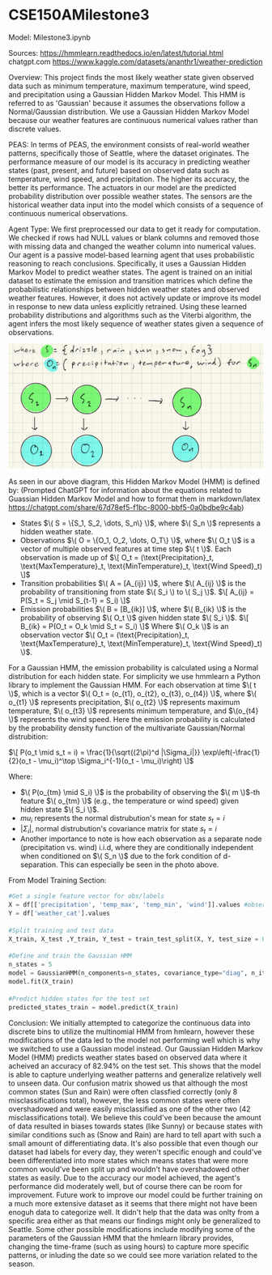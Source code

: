 # CSE150AMilestone3

Model: Milestone3.ipynb

Sources: 
https://hmmlearn.readthedocs.io/en/latest/tutorial.html
chatgpt.com
https://www.kaggle.com/datasets/ananthr1/weather-prediction

Overview: This project finds the most likely weather state given observed data such as minimum temperature, maximum temperature, wind speed, and precipitation using a Gaussian Hidden Markov Model. This HMM is referred to as 'Gaussian' because it assumes the observations follow a Normal/Gaussian distribution. We use a Gaussian Hidden Markov Model because our weather features are continuous numerical values rather than discrete values.

PEAS: In terms of PEAS, the environment consists of real-world weather patterns, specifically those of Seattle, where the dataset originates. The performance measure of our model is its accuracy in predicting weather states (past, present, and future) based on observed data such as temperature, wind speed, and precipitation. The higher its accuracy, the better its performance. The actuators in our model are the predicted probability distribution over possible weather states. The sensors are the historical weather data input into the model which consists of a sequence of continuous numerical observations.

Agent Type: We first preprocessed our data to get it ready for computation. We checked if rows had NULL values or blank columns and removed those with missing data and changed the weather column into numerical values. Our agent is a passive model-based learning agent that uses probabilistic reasoning to reach conclusions. Specifically, it uses a Gaussian Hidden Markov Model to predict weather states. The agent is trained on an initial dataset to estimate the emission and transition matrices which define the probabilistic relationships between hidden weather states and observed weather features. However, it does not actively update or improve its model in response to new data unless explicitly retrained. Using these learned probability distributions and algorithms such as the Viterbi algorithm, the agent infers the most likely sequence of weather states given a sequence of observations.


![alt text](weatherHMM.jpg)


As seen in our above diagram, this Hidden Markov Model (HMM) is defined by:
(Prompted ChatGPT for information about the equations related to Guassian Hidden Markov Model and how to format them in markdown/latex https://chatgpt.com/share/67d78ef5-f1bc-8000-bbf5-0a0bdbe9c4ab)
- States $\( S = \{S_1, S_2, \dots, S_n\} \)$, where $\( S_n \)$ represents a hidden weather state.
- Observations $\( O = \{O_1, O_2, \dots, O_T\} \)$, where $\( O_t \)$ is a vector of multiple observed features at time step $\( t \)$. Each observation is made up of 
  $\[
  O_t = (\text{Precipitation}_t, \text{MaxTemperature}_t, \text{MinTemperature}_t, \text{Wind Speed}_t)
  \]$
- Transition probabilities $\( A = [A_{ij}] \)$, where $\( A_{ij} \)$ is the probability of transitioning from state $\( S_i \) to \( S_j \)$.
  $\[
  A_{ij} = P(S_t = S_j \mid S_{t-1} = S_i)
  \]$
- Emission probabilities $\( B = [B_{ik}] \)$, where $\( B_{ik} \)$ is the probability of observing $\( O_t \)$ given hidden state $\( S_i \)$.
  $\[
  B_{ik} = P(O_t = O_k \mid S_t = S_i)
  \]$
  Where $\( O_k \)$ is an observation vector $\( O_t = (\text{Precipitation}_t, \text{MaxTemperature}_t, \text{MinTemperature}_t, \text{Wind Speed}_t) \)$.

For a Gaussian HMM, the emission probability is calculated using a Normal distribution for each hidden state. For simplicity we use hmmlearn a Python library to implement the Gaussian HMM. For each observation at time $\( t \)$, which is a vector $\( O_t = (o_{t1}, o_{t2}, o_{t3}, o_{t4}) \)$, where $\( o_{t1} \)$ represents precipitation, $\( o_{t2} \)$ represents maximum temperature, $\( o_{t3} \)$ represents minimum temperature, and $\(o_{t4} \)$ represents the wind speed. Here the emission probability is calculated by the probability density function of the multivariate Gaussian/Normal distrubition:

$\[
P(o_t \mid s_t = i) = \frac{1}{\sqrt{(2\pi)^d |\Sigma_i|}} \exp\left(-\frac{1}{2}(o_t - \mu_i)^\top \Sigma_i^{-1}(o_t - \mu_i)\right)
\]$

Where:
- $\( P(o_{tm} \mid S_i) \)$ is the probability of observing the $\( m \)$-th feature $\( o_{tm} \)$ (e.g., the temperature or wind speed) given hidden state $\( S_i \)$.
- $mu_i$ represents the normal distrubution's mean for state $s_t=i$
- $|\Sigma_i|$, normal distrubution's covariance matrix for state $s_t=i$
- Another importance to note is how each observation as a separate node (precipitation vs. wind) i.i.d, where they are conditionally independent when conditioned on $\( S_n \)$ due to the fork condition of d-separation. This can especially be seen in the photo above.

From Model Training Section:
```python
#Get a single feature vector for obs/labels
X = df[['precipitation', 'temp_max', 'temp_min', 'wind']].values #observations
Y = df['weather_cat'].values

#Split training and test data
X_train, X_test ,Y_train, Y_test = train_test_split(X, Y, test_size = 0.2, random_state = 42)

#Define and train the Gaussian HMM
n_states = 5
model = GaussianHMM(n_components=n_states, covariance_type="diag", n_iter=1000, random_state=42)
model.fit(X_train)

#Predict hidden states for the test set
predicted_states_train = model.predict(X_train)
```

Conclusion:
We initially attempted to categorize the continuous data into discrete bins to utilize the multinomial HMM from hmlearn, however these modifications of the data led to the model not performing well which is why we switched to use a Gaussian model instead. Our Gaussian Hidden Markov Model (HMM) predicts weather states based on observed data where it acheived an accuracy of 82.94% on the test set. This shows that the model is able to capture underlying weather patterns and generalize relatively well to unseen data. Our confusion matrix showed us that although the most common states (Sun and Rain) were often classfied correctly (only 8 misclassifications total), however, the less common states were often overshadowed and were easily misclassified as one of the other two (42 misclassifications total). We believe this could've been because the amount of data resulted in biases towards states (like Sunny) or because states with similar conditions such as (Snow and Rain) are hard to tell apart with such a small amount of differentiating data. It's also possible that even though our dataset had labels for every day, they weren't specific enough and could've been differentiated into more states which means states that were more common would've been split up and wouldn't have overshadowed other states as easily. Due to the accuracy our model achieved, the agent's performance did moderately well, but of course there can be room for improvement. Future work to improve our model could be further training on a much more extensive dataset as it seems that there might not have been enoguh data to categorize well. It didn't help that the data was onlty from a specific area either as that means our findings might only be generalized to Seattle. Some other possible modifications include modifying some of the parameters of the Gaussian HMM that the hmlearn library provides, changing the time-frame (such as using hours) to capture more specific patterns, or inluding the date so we could see more variation related to the season. 

